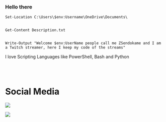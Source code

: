 ### Hello there



```
Set-Location C:\Users\$env:Username\OneDrive\Documents\


Get-Content Description.txt


Write-Output "Welcome $env:UserName people call me ZSendokame and I am a Twitch streamer, here I keep my code of the streams"
```

I love Scripting Languages like PowerShell, Bash and Python

<br><br>

# Social Media
<a href="https://www.twitch.tv/ZSendokame"><img src="https://img.shields.io/badge/Twitch-ZSendokame-purple"/>

<a href="https://discord.gg/pSUCuvn3wj"><img src="https://img.shields.io/badge/Discord-World%20Hacking-gray"/>
  
